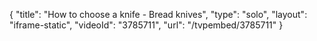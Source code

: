 {
    "title": "How to choose a knife - Bread knives",
    "type": "solo",
    "layout": "iframe-static",
    "videoId": "3785711",
    "url": "\/tvpembed\/3785711"
}